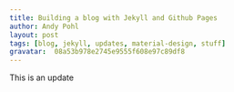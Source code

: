 ```yaml
---
title: Building a blog with Jekyll and Github Pages
author: Andy Pohl
layout: post
tags: [blog, jekyll, updates, material-design, stuff]
gravatar:  08a53b978e2745e9555f608e97c89df8
---
```


This is an update